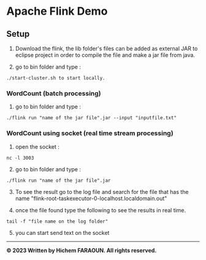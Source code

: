 # Apache Flink Demo

## Setup

1. Download the flink, the lib folder's files can be added as external JAR to eclipse project in order to compile the file and make a jar file from java.

2. go to bin folder and type : 
```shell
./start-cluster.sh to start locally.
```

### WordCount (batch processing)

1. go to bin folder and type : 
```shell
./flink run "name of the jar file".jar --input "inputfile.txt"
```

### WordCount using socket (real time stream processing)

1. open the socket : 
```shell
nc -l 3003
```

2. go to bin folder and type : 
```shell
./flink run "name of the jar file".jar
```

3. To see the result go to the log file and search for the file that has the name "flink-root-taskexecutor-0-localhost.localdomain.out"

4. once the file found type the following to see the results in real time.
```shell
tail -f "file name on the log folder"
``` 

5. you can start send text on the socket


---

**© 2023 Written by Hichem FARAOUN. All rights reserved.**